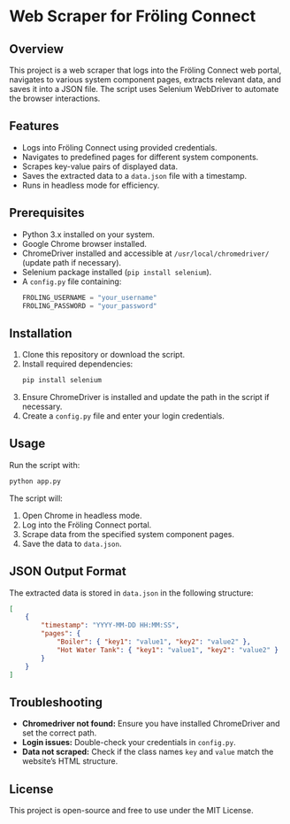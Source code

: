 # Web Scraper for Fröling Connect

## Overview
This project is a web scraper that logs into the Fröling Connect web portal, navigates to various system component pages, extracts relevant data, and saves it into a JSON file. The script uses Selenium WebDriver to automate the browser interactions.

## Features
- Logs into Fröling Connect using provided credentials.
- Navigates to predefined pages for different system components.
- Scrapes key-value pairs of displayed data.
- Saves the extracted data to a `data.json` file with a timestamp.
- Runs in headless mode for efficiency.

## Prerequisites
- Python 3.x installed on your system.
- Google Chrome browser installed.
- ChromeDriver installed and accessible at `/usr/local/chromedriver/` (update path if necessary).
- Selenium package installed (`pip install selenium`).
- A `config.py` file containing:
  ```python
  FROLING_USERNAME = "your_username"
  FROLING_PASSWORD = "your_password"
  ```

## Installation
1. Clone this repository or download the script.
2. Install required dependencies:
   ```bash
   pip install selenium
   ```
3. Ensure ChromeDriver is installed and update the path in the script if necessary.
4. Create a `config.py` file and enter your login credentials.

## Usage
Run the script with:
```bash
python app.py
```

The script will:
1. Open Chrome in headless mode.
2. Log into the Fröling Connect portal.
3. Scrape data from the specified system component pages.
4. Save the data to `data.json`.

## JSON Output Format
The extracted data is stored in `data.json` in the following structure:
```json
[
    {
        "timestamp": "YYYY-MM-DD HH:MM:SS",
        "pages": {
            "Boiler": { "key1": "value1", "key2": "value2" },
            "Hot Water Tank": { "key1": "value1", "key2": "value2" }
        }
    }
]
```

## Troubleshooting
- **Chromedriver not found:** Ensure you have installed ChromeDriver and set the correct path.
- **Login issues:** Double-check your credentials in `config.py`.
- **Data not scraped:** Check if the class names `key` and `value` match the website’s HTML structure.

## License
This project is open-source and free to use under the MIT License.

